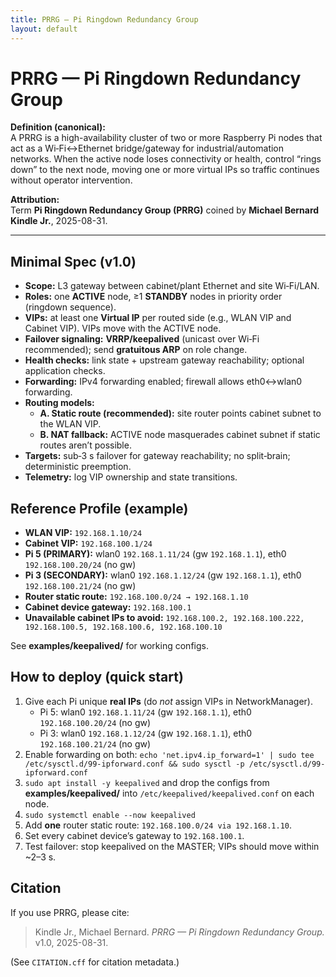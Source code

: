 ```yaml
---
title: PRRG — Pi Ringdown Redundancy Group
layout: default
---
```


# PRRG — Pi Ringdown Redundancy Group

**Definition (canonical):**  
A PRRG is a high-availability cluster of two or more Raspberry Pi nodes that act as a Wi‑Fi↔Ethernet bridge/gateway for industrial/automation networks. When the active node loses connectivity or health, control “rings down” to the next node, moving one or more virtual IPs so traffic continues without operator intervention.

**Attribution:**  
Term **Pi Ringdown Redundancy Group (PRRG)** coined by **Michael Bernard Kindle Jr.**, 2025-08-31.

---

## Minimal Spec (v1.0)
- **Scope:** L3 gateway between cabinet/plant Ethernet and site Wi‑Fi/LAN.
- **Roles:** one **ACTIVE** node, ≥1 **STANDBY** nodes in priority order (ringdown sequence).
- **VIPs:** at least one **Virtual IP** per routed side (e.g., WLAN VIP and Cabinet VIP). VIPs move with the ACTIVE node.
- **Failover signaling:** **VRRP/keepalived** (unicast over Wi‑Fi recommended); send **gratuitous ARP** on role change.
- **Health checks:** link state + upstream gateway reachability; optional application checks.
- **Forwarding:** IPv4 forwarding enabled; firewall allows eth0↔wlan0 forwarding.
- **Routing models:**  
  - **A. Static route (recommended):** site router points cabinet subnet to the WLAN VIP.  
  - **B. NAT fallback:** ACTIVE node masquerades cabinet subnet if static routes aren’t possible.
- **Targets:** sub‑3 s failover for gateway reachability; no split‑brain; deterministic preemption.
- **Telemetry:** log VIP ownership and state transitions.

## Reference Profile (example)
- **WLAN VIP:** `192.168.1.10/24`
- **Cabinet VIP:** `192.168.100.1/24`
- **Pi 5 (PRIMARY):** wlan0 `192.168.1.11/24` (gw `192.168.1.1`), eth0 `192.168.100.20/24` (no gw)
- **Pi 3 (SECONDARY):** wlan0 `192.168.1.12/24` (gw `192.168.1.1`), eth0 `192.168.100.21/24` (no gw)
- **Router static route:** `192.168.100.0/24 → 192.168.1.10`
- **Cabinet device gateway:** `192.168.100.1`
- **Unavailable cabinet IPs to avoid:** `192.168.100.2, 192.168.100.222, 192.168.100.5, 192.168.100.6, 192.168.100.10`

See **examples/keepalived/** for working configs.

## How to deploy (quick start)
1. Give each Pi unique **real IPs** (do *not* assign VIPs in NetworkManager).  
   - Pi 5: wlan0 `192.168.1.11/24` (gw `192.168.1.1`), eth0 `192.168.100.20/24` (no gw)  
   - Pi 3: wlan0 `192.168.1.12/24` (gw `192.168.1.1`), eth0 `192.168.100.21/24` (no gw)
2. Enable forwarding on both: `echo 'net.ipv4.ip_forward=1' | sudo tee /etc/sysctl.d/99-ipforward.conf && sudo sysctl -p /etc/sysctl.d/99-ipforward.conf`
3. `sudo apt install -y keepalived` and drop the configs from **examples/keepalived/** into `/etc/keepalived/keepalived.conf` on each node.
4. `sudo systemctl enable --now keepalived`
5. Add **one** router static route: `192.168.100.0/24 via 192.168.1.10`.
6. Set every cabinet device’s gateway to `192.168.100.1`.
7. Test failover: stop keepalived on the MASTER; VIPs should move within ~2–3 s.

## Citation
If you use PRRG, please cite:

> Kindle Jr., Michael Bernard. *PRRG — Pi Ringdown Redundancy Group.* v1.0, 2025-08-31.

(See `CITATION.cff` for citation metadata.)

